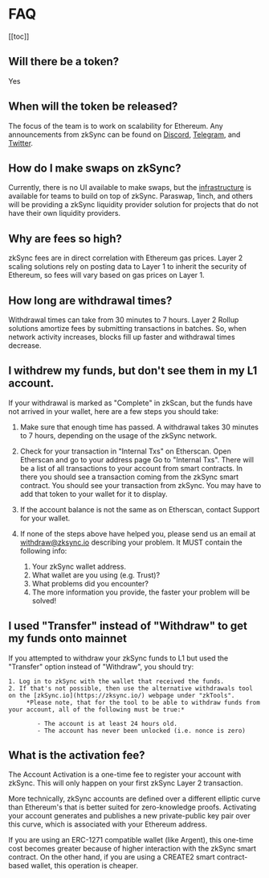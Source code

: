 # FAQ

[[toc]]

## Will there be a token?

Yes

## When will the token be released?

The focus of the team is to work on scalability for Ethereum. Any announcements from zkSync can be found on [Discord](https://discord.com/invite/px2aR7w), [Telegram](https://t.me/zksync), and [Twitter](https://twitter.com/zksync). 

## How do I make swaps on zkSync?

Currently, there is no UI available to make swaps, but the [infrastructure](/dev/swaps.md#swaps-and-limit-orders) is available for teams to build on top of zkSync. Paraswap, 1inch, and others will be providing a zkSync liquidity provider solution for projects that do not have their own liquidity providers.

## Why are fees so high?

zkSync fees are in direct correlation with Ethereum gas prices. Layer 2 scaling solutions rely on posting data to Layer 1 to inherit the security of Ethereum, so fees will vary based on gas prices on Layer 1. 

## How long are withdrawal times?

Withdrawal times can take from 30 minutes to 7 hours. Layer 2 Rollup solutions amortize fees by submitting transactions in batches. So, when network activity increases, blocks fill up faster and withdrawal times decrease. 

## I withdrew my funds, but don't see them in my L1 account.

If your withdrawal is marked as "Complete" in zkScan, but the funds have not arrived in your wallet, here are a few steps you should take:

1. Make sure that enough time has passed. A withdrawal takes 30 minutes to 7 hours, depending on the usage of the zkSync network.

2. Check for your transaction in "Internal Txs" on Etherscan.
Open Etherscan and go to your address page
Go to "Internal Txs". 
There will be a list of all transactions to your account from smart contracts. In there you should see a transaction coming from the zkSync smart contract. You should see your transaction from zkSync. You may have to add that token to your wallet for it to display.
<!-- add image -->

3. If the account balance is not the same as on Etherscan, contact Support for your wallet. 

4. If none of the steps above have helped you, please send us an email at withdraw@zksync.io describing your problem. It MUST contain the following info:

	1. Your zkSync wallet address.
	2. What wallet are you using (e.g. Trust)?
	3. What problems did you encounter?
	4. The more information you provide, the faster your problem will be solved!
	

## I used "Transfer" instead of "Withdraw" to get my funds onto mainnet

If you attempted to withdraw your zkSync funds to L1 but used the "Transfer" option instead of "Withdraw", you should try:

	1. Log in to zkSync with the wallet that received the funds. 
	2. If that's not possible, then use the alternative withdrawals tool on the [zkSync.io](https://zksync.io/) webpage under "zkTools". 
		 *Please note, that for the tool to be able to withdraw funds from your account, all of the following must be true:*

			- The account is at least 24 hours old.
			- The account has never been unlocked (i.e. nonce is zero)

<!-- add image -->

## What is the activation fee?

The Account Activation is a one-time fee to register your account with zkSync. This will only happen on your first zkSync Layer 2 transaction.

More technically, zkSync accounts are defined over a different elliptic curve than Ethereum's that is better suited for zero-knowledge proofs. Activating your account generates and publishes a new private-public key pair over this curve, which is associated with your Ethereum address. 

If you are using an ERC-1271 compatible wallet (like Argent), this one-time cost becomes greater because of higher interaction with the zkSync smart contract. On the other hand, if you are using a CREATE2 smart contract-based wallet, this operation is cheaper.
